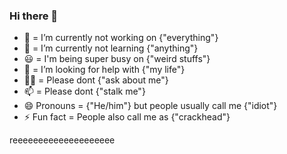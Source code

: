 ### Hi there 👋

- 🔭 = I’m currently not working on {"everything"}
- 🌱 = I’m currently not learning {"anything"}
- 😃 = I'm being super busy on {"weird stuffs"}
- 🤔 =  I’m looking for help with {"my life"}
- 🙅‍♂️ = Please dont {"ask about me"}
- 📫 = Please dont {"stalk me"}
- 😄 Pronouns = {"He/him"} but people usually call me {"idiot"}
- ⚡ Fun fact = People also call me as {"crackhead"}

reeeeeeeeeeeeeeeeeeee
